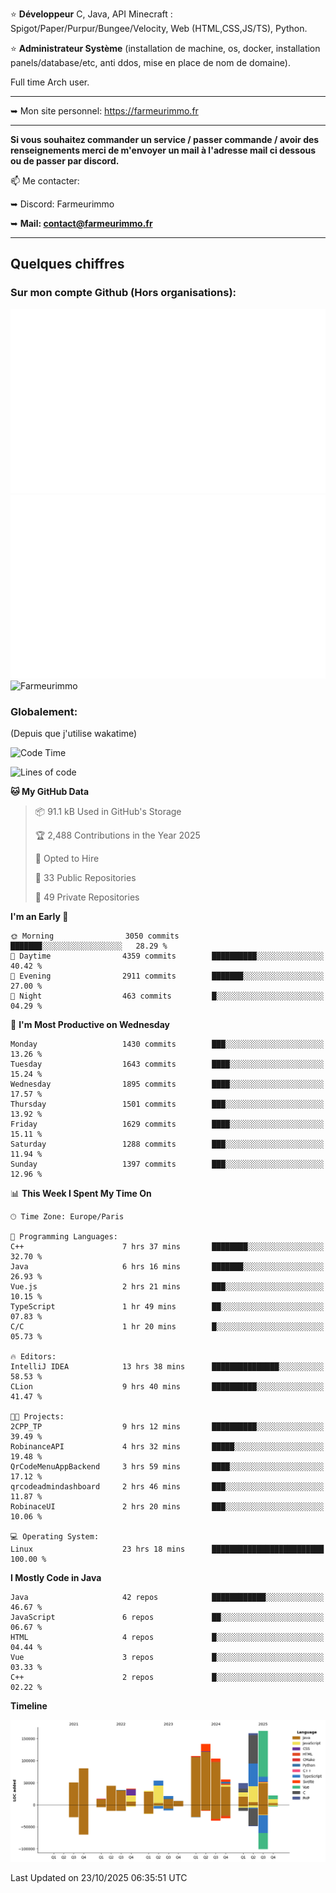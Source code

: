 ⭐ **Développeur** C, Java, API Minecraft : Spigot/Paper/Purpur/Bungee/Velocity, Web (HTML,CSS,JS/TS), Python.

⭐ **Administrateur Système** (installation de machine, os, docker, installation panels/database/etc, anti ddos, mise en place de nom de domaine).

Full time Arch user.

---

➥ Mon site personnel: https://farmeurimmo.fr

---

**Si vous souhaitez commander un service / passer commande / avoir des renseignements merci de m'envoyer un mail à l'adresse mail ci dessous ou de passer par discord.**

📫 Me contacter:
 
   ➥ Discord: Farmeurimmo
   
   ➥ **Mail: contact@farmeurimmo.fr**

---
## Quelques chiffres

### Sur mon compte Github (Hors organisations):

<a href="https://github.com/Farmeurimmo/github-stats">
<img src="https://github.com/Farmeurimmo/github-stats/blob/master/generated/overview.svg#gh-dark-mode-only" />
<img src="https://github.com/Farmeurimmo/github-stats/blob/master/generated/languages.svg#gh-dark-mode-only" />
</a>

<img src="https://komarev.com/ghpvc/?username=Farmeurimmo" alt="Farmeurimmo" />

### Globalement:

(Depuis que j'utilise wakatime)
<!--START_SECTION:waka-->
![Code Time](http://img.shields.io/badge/Code%20Time-2%2C521%20hrs%2015%20mins-blue)

![Lines of code](https://img.shields.io/badge/From%20Hello%20World%20I%27ve%20Written-1.2%20million%20lines%20of%20code-blue)

**🐱 My GitHub Data** 

> 📦 91.1 kB Used in GitHub's Storage 
 > 
> 🏆 2,488 Contributions in the Year 2025
 > 
> 💼 Opted to Hire
 > 
> 📜 33 Public Repositories 
 > 
> 🔑 49 Private Repositories 
 > 
**I'm an Early 🐤** 

```text
🌞 Morning                3050 commits        ███████░░░░░░░░░░░░░░░░░░   28.29 % 
🌆 Daytime                4359 commits        ██████████░░░░░░░░░░░░░░░   40.42 % 
🌃 Evening                2911 commits        ███████░░░░░░░░░░░░░░░░░░   27.00 % 
🌙 Night                  463 commits         █░░░░░░░░░░░░░░░░░░░░░░░░   04.29 % 
```
📅 **I'm Most Productive on Wednesday** 

```text
Monday                   1430 commits        ███░░░░░░░░░░░░░░░░░░░░░░   13.26 % 
Tuesday                  1643 commits        ████░░░░░░░░░░░░░░░░░░░░░   15.24 % 
Wednesday                1895 commits        ████░░░░░░░░░░░░░░░░░░░░░   17.57 % 
Thursday                 1501 commits        ███░░░░░░░░░░░░░░░░░░░░░░   13.92 % 
Friday                   1629 commits        ████░░░░░░░░░░░░░░░░░░░░░   15.11 % 
Saturday                 1288 commits        ███░░░░░░░░░░░░░░░░░░░░░░   11.94 % 
Sunday                   1397 commits        ███░░░░░░░░░░░░░░░░░░░░░░   12.96 % 
```


📊 **This Week I Spent My Time On** 

```text
🕑︎ Time Zone: Europe/Paris

💬 Programming Languages: 
C++                      7 hrs 37 mins       ████████░░░░░░░░░░░░░░░░░   32.70 % 
Java                     6 hrs 16 mins       ███████░░░░░░░░░░░░░░░░░░   26.93 % 
Vue.js                   2 hrs 21 mins       ███░░░░░░░░░░░░░░░░░░░░░░   10.15 % 
TypeScript               1 hr 49 mins        ██░░░░░░░░░░░░░░░░░░░░░░░   07.83 % 
C/C                      1 hr 20 mins        █░░░░░░░░░░░░░░░░░░░░░░░░   05.73 % 

🔥 Editors: 
IntelliJ IDEA            13 hrs 38 mins      ███████████████░░░░░░░░░░   58.53 % 
CLion                    9 hrs 40 mins       ██████████░░░░░░░░░░░░░░░   41.47 % 

🐱‍💻 Projects: 
2CPP_TP                  9 hrs 12 mins       ██████████░░░░░░░░░░░░░░░   39.49 % 
RobinanceAPI             4 hrs 32 mins       █████░░░░░░░░░░░░░░░░░░░░   19.48 % 
QrCodeMenuAppBackend     3 hrs 59 mins       ████░░░░░░░░░░░░░░░░░░░░░   17.12 % 
qrcodeadmindashboard     2 hrs 46 mins       ███░░░░░░░░░░░░░░░░░░░░░░   11.87 % 
RobinaceUI               2 hrs 20 mins       ███░░░░░░░░░░░░░░░░░░░░░░   10.06 % 

💻 Operating System: 
Linux                    23 hrs 18 mins      █████████████████████████   100.00 % 
```

**I Mostly Code in Java** 

```text
Java                     42 repos            ████████████░░░░░░░░░░░░░   46.67 % 
JavaScript               6 repos             ██░░░░░░░░░░░░░░░░░░░░░░░   06.67 % 
HTML                     4 repos             █░░░░░░░░░░░░░░░░░░░░░░░░   04.44 % 
Vue                      3 repos             █░░░░░░░░░░░░░░░░░░░░░░░░   03.33 % 
C++                      2 repos             █░░░░░░░░░░░░░░░░░░░░░░░░   02.22 % 
```



**Timeline**

![Lines of Code chart](https://raw.githubusercontent.com/Farmeurimmo/Farmeurimmo/main/assets/bar_graph.png)


 Last Updated on 23/10/2025 06:35:51 UTC
<!--END_SECTION:waka-->
